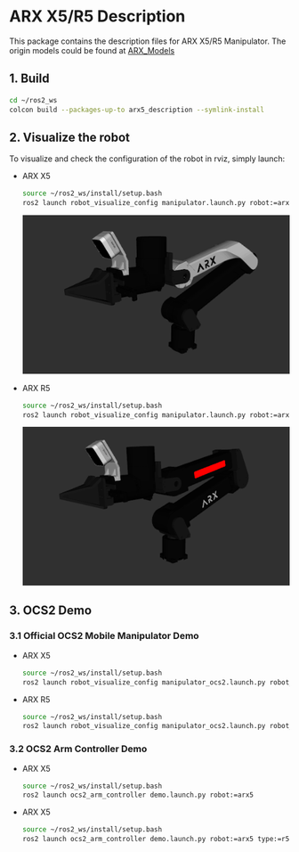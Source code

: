 # ARX X5/R5 Description

This package contains the description files for ARX X5/R5 Manipulator. The origin models could be found
at [ARX_Models](https://github.com/ARXroboticsX/ARX_Model)

## 1. Build

```bash
cd ~/ros2_ws
colcon build --packages-up-to arx5_description --symlink-install
```

## 2. Visualize the robot

To visualize and check the configuration of the robot in rviz, simply launch:

* ARX X5
  ```bash
  source ~/ros2_ws/install/setup.bash
  ros2 launch robot_visualize_config manipulator.launch.py robot:=arx5
  ```

  ![arx x5](../../.images/arx_x5.png)

* ARX R5
  ```bash
  source ~/ros2_ws/install/setup.bash
  ros2 launch robot_visualize_config manipulator.launch.py robot:=arx5 type:="r5"
  ```

  ![arx r5](../../.images/arx_r5.png)

## 3. OCS2 Demo

### 3.1 Official OCS2 Mobile Manipulator Demo

* ARX X5
  ```bash
  source ~/ros2_ws/install/setup.bash
  ros2 launch robot_visualize_config manipulator_ocs2.launch.py robot_name:=arx5
  ```
* ARX R5
  ```bash
  source ~/ros2_ws/install/setup.bash
  ros2 launch robot_visualize_config manipulator_ocs2.launch.py robot_name:=arx5 type:=r5
  ```

### 3.2 OCS2 Arm Controller Demo

* ARX X5
  ```bash
  source ~/ros2_ws/install/setup.bash
  ros2 launch ocs2_arm_controller demo.launch.py robot:=arx5
  ```

* ARX X5
  ```bash
  source ~/ros2_ws/install/setup.bash
  ros2 launch ocs2_arm_controller demo.launch.py robot:=arx5 type:=r5 hardware:=gz
  ```